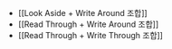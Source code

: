- [[Look Aside + Write Around 조합]]
- [[Read Through + Write Around 조합]]
- [[Read Through + Write Through 조합]]